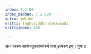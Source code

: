 ```yaml
---
index: 7.2.80
index_padded: 7.2.080
sutra: अतो येयः
vritti: laghusiddhantakaumudi
vrittiindex: 430

---
```

अतः परस्य सार्वधातुकावयवस्य यास् इत्यस्य इय्। गुणः॥